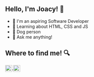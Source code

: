 ## Hello, I'm Joacy! :wave:

- :rocket: I'm an aspiring Software Developer
- :thinking: Learning about HTML, CSS and JS 
- :dog: Dog person
- :speech_balloon: Ask me anything!

## Where to find me! :mag:

<a href="https://www.instagram.com/j.foonseeca/?hl=en">
  <img align="center" alt="Email me" width="22px" src="https://github.com/yushi1007/yushi1007/blob/main/images/instagram.png" />
</a>

<a href="https://www.linkedin.com/in/joacy-fonseca/">
  <img align="center" alt="Joacy's LinkedIN" width="22px" src="https://raw.githubusercontent.com/peterthehan/peterthehan/master/assets/linkedin.svg" />
</a>
